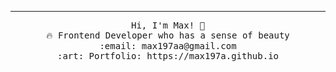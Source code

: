<hr></hr>
<p align="center">
  <samp>
    Hi, I'm Max! 👋 <br>
    🔥 Frontend Developer who has a sense of beauty<br>
    :email:	max197aa@gmail.com <br>
    :art: Portfolio: https://max197a.github.io
  </samp>
</p>